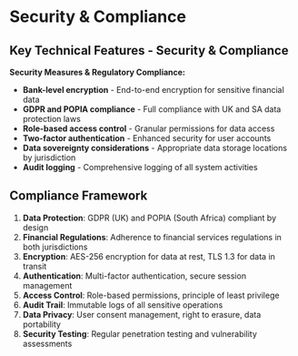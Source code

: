 # Security & Compliance

## Key Technical Features - Security & Compliance

**Security Measures & Regulatory Compliance:**

- **Bank-level encryption** - End-to-end encryption for sensitive financial data
- **GDPR and POPIA compliance** - Full compliance with UK and SA data protection laws
- **Role-based access control** - Granular permissions for data access
- **Two-factor authentication** - Enhanced security for user accounts
- **Data sovereignty considerations** - Appropriate data storage locations by jurisdiction
- **Audit logging** - Comprehensive logging of all system activities

## Compliance Framework

1. **Data Protection**: GDPR (UK) and POPIA (South Africa) compliant by design
2. **Financial Regulations**: Adherence to financial services regulations in both jurisdictions
3. **Encryption**: AES-256 encryption for data at rest, TLS 1.3 for data in transit
4. **Authentication**: Multi-factor authentication, secure session management
5. **Access Control**: Role-based permissions, principle of least privilege
6. **Audit Trail**: Immutable logs of all sensitive operations
7. **Data Privacy**: User consent management, right to erasure, data portability
8. **Security Testing**: Regular penetration testing and vulnerability assessments
